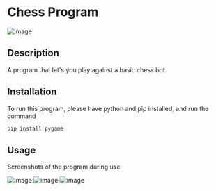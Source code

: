# Chess Program

![image](https://user-images.githubusercontent.com/42254833/147780351-07dd83a7-c40d-4491-ba9a-da2d900bb64c.png)

## Description
A program that let's you play against a basic chess bot.

## Installation
 To run this program, please have python and pip installed, and run the command
 
 ```bash
pip install pygame
```

## Usage
Screenshots of the program during use
 
![image](https://user-images.githubusercontent.com/42254833/147780517-104cadd8-29ee-4bed-9b0f-e4c56a918dc2.png)
![image](https://user-images.githubusercontent.com/42254833/147780632-f2e91c0c-cf9e-4b88-91a7-208d8491c7d8.png)
![image](https://user-images.githubusercontent.com/42254833/147780646-b1e17d0b-7c2d-4943-9361-ea6309d23aba.png)

